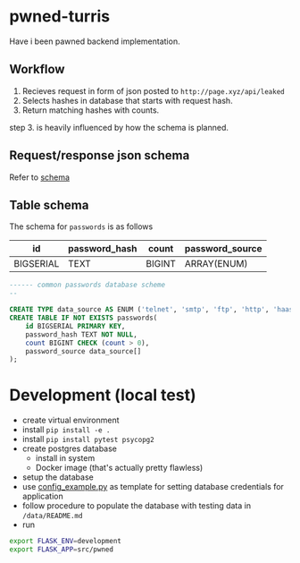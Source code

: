 # pwned-turris

Have i been pawned backend implementation.

## Workflow

1. Recieves request in form of json posted to `http://page.xyz/api/leaked`
2. Selects hashes in database that starts with request hash.
3. Return matching hashes with counts.

step 3. is heavily influenced by how the schema is planned.

## Request/response json schema

Refer to [schema](schema/pwned.json)

## Table schema

The schema for `passwords` is as follows

| id        | password_hash | count      | password_source |
| --------- | ------------- | ---------- | --------------- |
| BIGSERIAL | TEXT          | BIGINT     | ARRAY(ENUM)     |

```sql
------ common passwords database scheme
--

CREATE TYPE data_source AS ENUM ('telnet', 'smtp', 'ftp', 'http', 'haas');
CREATE TABLE IF NOT EXISTS passwords(
    id BIGSERIAL PRIMARY KEY,
    password_hash TEXT NOT NULL,
    count BIGINT CHECK (count > 0),
    password_source data_source[]
);
```

# Development (local test)

- create virtual environment
- install ``pip install -e .``
- install `pip install pytest psycopg2`
- create postgres database
    - install in system
    - Docker image (that's actually pretty flawless)
- setup the database
- use [config_example.py](config_example.py) as template for setting database credentials for application
- follow procedure to populate the database with testing data in `/data/README.md` 
- run
```sh
export FLASK_ENV=development
export FLASK_APP=src/pwned
```